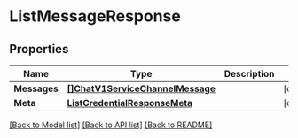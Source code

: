 # ListMessageResponse

## Properties

Name | Type | Description | Notes
------------ | ------------- | ------------- | -------------
**Messages** | [**[]ChatV1ServiceChannelMessage**](chat.v1.service.channel.message.md) |  |[optional] 
**Meta** | [**ListCredentialResponseMeta**](ListCredentialResponse_meta.md) |  |[optional] 

[[Back to Model list]](../README.md#documentation-for-models) [[Back to API list]](../README.md#documentation-for-api-endpoints) [[Back to README]](../README.md)


